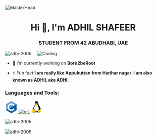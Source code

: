 ![MasterHead](https://wallpapers.com/images/hd/i-am-a-programmer-programming-wmwo8lphfm5m70xs.jpg)
<h1 align="center">Hi 👋, I'm ADHIL SHAFEER</h1>
<h3 align="center">STUDENT FROM 42 ABUDHABI, UAE</h3>
<img align="right" alt="Coding" width="400" src="https://media.tenor.com/Cdi-BJmxDQYAAAAM/yes-jagadish.gif">

<p align="left"> <img src="https://komarev.com/ghpvc/?username=adhi-2005&label=Profile%20views&color=0e75b6&style=flat" alt="adhi-2005" /> </p>

- 🔭 I’m currently working on **Born2beRoot**

- ⚡ Fun fact **I am really like Appukuttan from Harihar nagar. I am also known as ADHIL aka ADHI.**

<h3 align="left">Languages and Tools:</h3>
<p align="left"> <a href="https://www.cprogramming.com/" target="_blank" rel="noreferrer"> <img src="https://raw.githubusercontent.com/devicons/devicon/master/icons/c/c-original.svg" alt="c" width="40" height="40"/> </a> <a href="https://git-scm.com/" target="_blank" rel="noreferrer"> <img src="https://www.vectorlogo.zone/logos/git-scm/git-scm-icon.svg" alt="git" width="40" height="40"/> </a> <a href="https://www.linux.org/" target="_blank" rel="noreferrer"> <img src="https://raw.githubusercontent.com/devicons/devicon/master/icons/linux/linux-original.svg" alt="linux" width="40" height="40"/> </a> </p>

<p><img align="center" src="https://github-readme-stats.vercel.app/api/top-langs?username=adhi-2005&show_icons=true&locale=en&layout=compact" alt="adhi-2005" /></p>

<p><img align="center" src="https://github-readme-streak-stats.herokuapp.com/?user=adhi-2005&" alt="adhi-2005" /></p>
